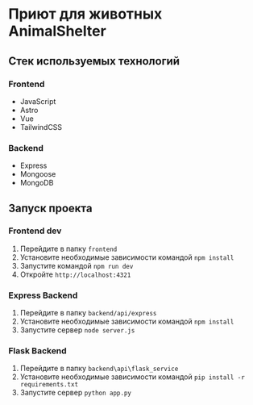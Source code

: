 # Приют для животных AnimalShelter

## Стек используемых технологий

### Frontend

- JavaScript
- Astro
- Vue
- TailwindCSS

### Backend

- Express
- Mongoose
- MongoDB

## Запуск проекта

### Frontend dev

1. Перейдите в папку `frontend`
2. Установите необходимые зависимости командой `npm install`
3. Запустите командой `npm run dev`
4. Откройте `http://localhost:4321`

### Express Backend

1. Перейдите в папку `backend/api/express`
2. Установите необходимые зависимости командой `npm install`
3. Запустите сервер `node server.js`

### Flask Backend

1. Перейдите в папку `backend\api\flask_service`
2. Установите необходимые зависимости командой `pip install -r requirements.txt`
3. Запустите сервер `python app.py`
